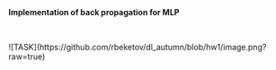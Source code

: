 <div title="Page 101"><strong>Implementation of back propagation for MLP</strong></div>
<p><br></p>
![TASK](https://github.com/rbeketov/dl_autumn/blob/hw1/image.png?raw=true)